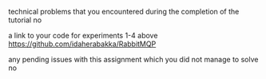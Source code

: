 technical problems that you encountered during the completion of the tutorial
no

a link to your code for experiments 1-4 above
https://github.com/idaherabakka/RabbitMQP

any pending issues with this assignment which you did not manage to solve
no

